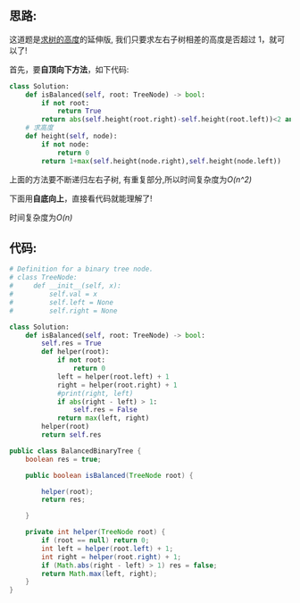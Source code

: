 ## 思路:

这道题是[求树的高度](https://leetcode-cn.com/problems/maximum-depth-of-binary-tree/solution/dfshe-bfs-by-powcai)的延伸版, 我们只要求左右子树相差的高度是否超过 1，就可以了!

首先，要**自顶向下方法**，如下代码:

```python [-Python]
class Solution:
    def isBalanced(self, root: TreeNode) -> bool:
        if not root:
            return True
        return abs(self.height(root.right)-self.height(root.left))<2 and self.isBalanced(root.left) and self.isBalanced(root.right)
	# 求高度
    def height(self, node):
        if not node:
            return 0
        return 1+max(self.height(node.right),self.height(node.left))
```

上面的方法要不断递归左右子树, 有重复部分,所以时间复杂度为*O(n^2)*

下面用**自底向上**，直接看代码就能理解了!

时间复杂度为*O(n)*

## 代码:

```python [1]
# Definition for a binary tree node.
# class TreeNode:
#     def __init__(self, x):
#         self.val = x
#         self.left = None
#         self.right = None

class Solution:
    def isBalanced(self, root: TreeNode) -> bool:
        self.res = True
        def helper(root):
            if not root:
                return 0
            left = helper(root.left) + 1
            right = helper(root.right) + 1
            #print(right, left)
            if abs(right - left) > 1: 
                self.res = False
            return max(left, right)
        helper(root)
        return self.res
```



```java [1]
public class BalancedBinaryTree {
    boolean res = true;

    public boolean isBalanced(TreeNode root) {

        helper(root);
        return res;

    }

    private int helper(TreeNode root) {
        if (root == null) return 0;
        int left = helper(root.left) + 1;
        int right = helper(root.right) + 1;
        if (Math.abs(right - left) > 1) res = false;
        return Math.max(left, right);
    }
}
```

